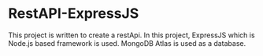 # RestAPI-ExpressJS
This project is written to create a restApi. In this project, ExpressJS which is Node.js based framework is used.
MongoDB Atlas is used as a database.
